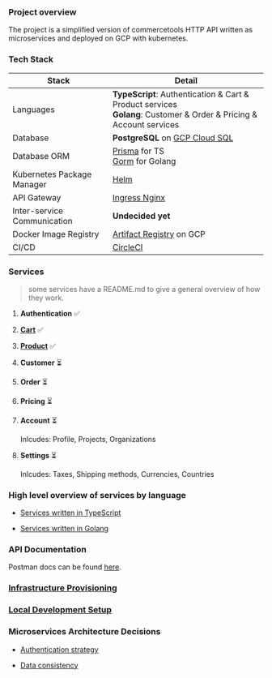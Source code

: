 ### Project overview

The project is a simplified version of commercetools HTTP API written as microservices and deployed on GCP with kubernetes.

### Tech Stack

| Stack                       | Detail                                                                                                                  |
| --------------------------- | ----------------------------------------------------------------------------------------------------------------------- |
| Languages                   | **TypeScript**: Authentication & Cart & Product services <br> **Golang**: Customer & Order & Pricing & Account services |
| Database                    | **PostgreSQL** on [GCP Cloud SQL](https://cloud.google.com/sql)                                                         |
| Database ORM                | [Prisma](https://www.prisma.io/) for TS <br> [Gorm](https://gorm.io/) for Golang                                        |
| Kubernetes Package Manager  | [Helm](https://helm.sh/)                                                                                                |
| API Gateway                 | [Ingress Nginx](https://kubernetes.github.io/ingress-nginx/)                                                            |
| Inter-service Communication | **Undecided yet**                                                                                                       |
| Docker Image Registry       | [Artifact Registry](https://cloud.google.com/artifact-registry) on GCP                                                  |
| CI/CD                       | [CircleCI](https://circleci.com/)                                                                                       |

### Services

> some services have a README.md to give a general overview of how they work.

1. **Authentication** ✅
2. **[Cart](/services/cart/README.md)** ✅
3. **[Product](/services/product/README.md)** ✅
4. **Customer** ⏳
5. **Order** ⏳
6. **Pricing** ⏳
7. **Account** ⏳

   Inlcudes: Profile, Projects, Organizations

8. **Settings** ⏳

   Inlcudes: Taxes, Shipping methods, Currencies, Countries

### High level overview of services by language

- [Services written in TypeScript](/docs/OVERVIEW_TYPESCRIPT.md)

- [Services written in Golang](/docs/OVERVIEW_GOLANG.md)

### API Documentation

Postman docs can be found [here](https://documenter.getpostman.com/view/8722825/2s8YsryZiW).

### [Infrastructure Provisioning](/docs/INFRASTRUCTURE_PROVISIONING_ON_GCP.md)

### [Local Development Setup](/docs/LOCAL_DEV_SETUP.md)

### Microservices Architecture Decisions

- [Authentication strategy](/docs/AUTHENTICATION_STRATEGY.md)

- [Data consistency](/docs/DATA_CONSISTENCY.md)
